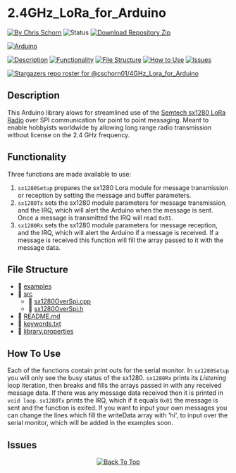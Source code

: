 # 2.4GHz_LoRa_for_Arduino

[![By Chris Schorn](https://img.shields.io/badge/Author-Chris_Schorn-FFFFFF?style=for-the-badge)](https://github.com/cschorn01)
![Status](https://img.shields.io/badge/Status-Working-FFFFFF?style=for-the-badge)
[![Download Repository Zip](https://img.shields.io/badge/Download_Repository_Zip-FFFFFF?style=for-the-badge)](https://github.com/cschorn01/2.4GHz_Lora_for_Arduino/archive/refs/heads/main.zip)

[![Arduino](https://img.shields.io/badge/-Arduino-00979D?style=for-the-badge&logo=Arduino&logoColor=white)](https://www.arduino.cc/)

[![Description](https://img.shields.io/badge/Description-FFFFFF?style=for-the-badge)](https://github.com/cschorn01/2.4GHz_Lora_for_Arduino/tree/main#description)
[![Functionality](https://img.shields.io/badge/Functionality-FFFFFF?style=for-the-badge)](https://github.com/cschorn01/2.4GHz_Lora_for_Arduino/tree/main#functionality)
[![File Structure](https://img.shields.io/badge/file_structure-FFFFFF?style=for-the-badge)](https://github.com/cschorn01/2.4GHz_Lora_for_Arduino/tree/main#file-structure)
[![How to Use](https://img.shields.io/badge/how_to_use-FFFFFF?style=for-the-badge)](https://github.com/cschorn01/2.4GHz_Lora_for_Arduino/tree/main#how-to-use)
[![Issues](https://img.shields.io/badge/issues-FFFFFF?style=for-the-badge)](https://github.com/cschorn01/2.4GHz_Lora_for_Arduino/blob/main/README.md#issues)

[![Stargazers repo roster for @cschorn01/4GHz_Lora_for_Arduino](https://reporoster.com/stars/cschorn01/2.4GHz_Lora_for_Arduino)](https://github.com/cschorn01/4GHz_Lora_for_Arduino/stargazers)

<!-- ![GitHub Contributors Image](https://contrib.rocks/image?repo=cschorn01/rpi_pico_lora_template) -->

<!-- [![Top Langs](https://github-readme-stats.vercel.app/api/top-langs/?username=cschorn01&layout=compact&theme=dark)](https://github.com/cschorn01/Lora_Pico_Driver) -->

## Description
<!-- This is a library meant for the Arduino IDE. It is based on the code from my [rpi_pico_lora_template](https://github.com/cschorn01/rpi_pico_lora_template/blob/main/README.md), which uses FreeRTOS on the Raspberry Pi Pico to allow for more expandability. However, this library is aimed at hobbyists using either the Pi Pico or any of the other boards supported by the Arduino IDE to expand their long range networking capabilities. The LoRa Modem of choice is the [Semtech sx1280](https://www.semtech.com/products/wireless-rf/lora-connect/sx1280). This gives access to the 2.4GHz spectrum which is useable without a license worldwide, sharing the frequency with [Bluetooth and WiFi](https://semtech.my.salesforce.com/sfc/p/#E0000000JelG/a/44000000MDcO/Ll4bon.4HPwcyXv9fegcfcgbpvLYd7Lx_aZLMzYNLIQ). -->

This Arduino library alows for streamlined use of the [Semtech sx1280 LoRa Radio](https://www.semtech.com/products/wireless-rf/lora-connect/sx1280) over SPI communication for point to point messaging. Meant to enable hobbyists worldwide by allowing long range radio transmission without license on the 2.4 GHz frequency.

## Functionality

Three functions are made available to use:

1. `sx1280Setup` prepares the sx1280 Lora module for message transmission or reception by setting the message and buffer parameters. 
2. `sx1280Tx` sets the sx1280 module parameters for  message transmission, and the IRQ, which will alert the Arduino when the message is sent. Once a message is transmitted the IRQ will read `0x01`.
3. `sx1280Rx` sets the sx1280 module parameters for message reception, and the IRQ, which will alert the Arduino if a message is received. If a message is received this function will fill the array passed to it with the message data.

<!-- [Click here to download the sx1280 datasheet.](https://semtech.my.salesforce.com/sfc/p/#E0000000JelG/a/2R000000HoCW/8EVYKPLcthcKCB_cKzApAc6Xf6tAHtn9.UKcOh7SNmg) -->

## File Structure

- :file_folder: [examples](https://github.com/cschorn01/2.4GHz_Lora_for_Arduino/tree/main/examples)
- :file_folder: [src](https://github.com/cschorn01/2.4GHz_Lora_for_Arduino/tree/main/src) 
  - :page_facing_up: [sx1280OverSpi.cpp](https://github.com/cschorn01/2.4GHz_Lora_for_Arduino/blob/main/src/sx1280OverSpi.cpp)  
  - :page_facing_up: [sx1280OverSpi.h](https://github.com/cschorn01/2.4GHz_Lora_for_Arduino/blob/main/src/sx1280OverSpi.h)
- :page_facing_up: [README.md](https://github.com/cschorn01/2.4GHz_Lora_for_Arduino/blob/main/README.md)  
- :page_facing_up: [keywords.txt](https://github.com/cschorn01/2.4GHz_Lora_for_Arduino/blob/main/keywords.txt)
- :page_facing_up: [library.properties](https://github.com/cschorn01/2.4GHz_Lora_for_Arduino/blob/main/library.properties)

## How To Use

Each of the functions contain print outs for the serial monitor. In `sx1280Setup` you will only see the busy status of the sx1280. `sx1280Rx` prints its *Listening* loop iteration, then breaks and fills the arrays passed in with any received message data. If there was any message data received then it is printed in `void loop`.  `sx1280Tx` prints the IRQ, which if it equals `0x01` the message is sent and the function is exited. If you want to input your own messages you can change the lines which fill the writeData array with 'hi', to input over the serial monitor, which will be added in the examples soon.

## Issues

<!-- ![Error](https://img.shields.io/badge/Error-A31B34?style=for-the-badge) `arm-none-eabi-gcc: fatal error: cannot read spec file 'nosys.specs': No such file or directory`

![Solution](https://img.shields.io/badge/Solution-5CBA5B?style=for-the-badge) Go to `/usr/bin/local/` delete all files beginning in `arm-none-eabi-` then reinstall the arm toolchain. -->


<div align="center" dir="auto">
  <a href="https://github.com/cschorn01/2.4GHz_Lora_for_Arduino">
    <img src="https://img.shields.io/badge/Back_To_Top-FFFFFF?style=for-the-badge" alt="Back To Top">
  </a>
</div>
